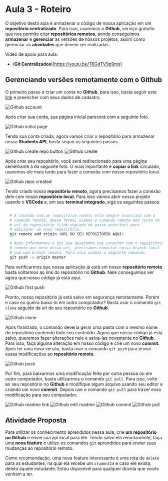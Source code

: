 # Aula 3 - Roteiro

O objetivo desta aula é armazenar o código de nossa aplicação em um **repositório centralizado**. Para isso, usaremos o **Github**, serviço gratuíto que nos permite criar **repositórios remotos**, aonde conseguimos **armazenar** e **gerenciar** as versões de nossos projetos, assim como gerenciar as **atividades** que devem ser realizadas.

Vídeo de apoio para aula:

- (**Git Centralizados**)[https://youtu.be/T6GdTV9p9ms]

## Gerenciando versões remotamente com o Github

O primeiro passo é criar um conta no **Github**, para isso, basta seguir este [link](https://github.com/signup?ref_cta=Sign+up&ref_loc=header+logged+out&ref_page=%2F&source=header-home) e preencher com seus dados de cadastro.

![Github account](images/github-account.png)

Após criar sua conta, sua página inicial parecerá com a seguinte foto.

![Github initial page](images/github-start-page.png)

Tendo sua conta criada, agora vamos criar o repositório para armazenar nossa **Students API**, basta seguir os seguintes passos.

![Github create repo button](images/start-repository.png)
![Github create](images/create-repo.png)

Após criar seu repositório, você será redirecionado para uma página semelhante à da seguinte foto. O mais importante é **copiar o link** circulado, usaremos ele mais tarde para fazer a conexão com nosso repositório local.

![Github repo created](images/repository-created.png)

Tendo criado nosso **repositório remoto**, agora precisamos fazer a conexão dele com nosso **repositório local**. Para isso vamos abrir nosso projeto usando o **VSCode** e, em seu **terminal integrado**, siga os seguintes passos.

```bash

  # A conexão com um repositório remoto está sempre associada com o
  # comando remote, dessa forma, usamos o comando remote add junto da
  # url do repositório (Link copiado no passo anterior) para
  # adicionar um novo repositório.
  git remote add origin <URL DO SEU REPOSITÓRIO AQUI>

  # Após informarmos o git que desejamos nos conectar com o repositório
  # remoto por meio dessa url, precisamos conectar nossa branch local
  # com uma branch remota. Para isso usamos o seguinte comando:
  git push -u origin master

```

Para verificarmos que nossa aplicação já está em nosso **repositório remoto** basta voltarmos ao link do repositório no **Github**. Nele conseguimos ver agora que nosso código já está aqui.

![Github first push](images/first-push.png)

Pronto, nosso repositório já está salvo em segurança remotamente. Porém e caso eu queira baixa-lo em outro computador? Basta usar o comando `git clone` seguido da url do seu repositório no **Github**.

![Github clone](images/git-clone.png)

Após finalizado, o comando deveria gerar uma pasta com o mesmo nome do repositório contendo todo seu conteúdo. Agora que nosso código já está salvo, queremos fazer alterações nele e salva-las novamente no **Github**. Para isso, faça alguma alteração em nosso código e crie um novo **commit**. Após ter uma nova versão, basta usar o comando `git push` para enviar essas modificações ao **repositório remoto**.

![Github push](images/git-push.png)

Por fim, para baixarmos uma modificação feita por outra pessoa ou em outro computador, basta utilizarmos o comando `git pull`. Para isso, volte ao seu repositório no **Github** e modifique algum arquivo usando seu editor e criando um novo **commit**. Depois use o comando `git pull` para trazer essa modificação para seu computador.

![Github readme link](images/readme-link.png)
![Github edit readme](images/edit-readme.png)
![Github commit](images/github-commit.png)
![Github pull](images/git-pull.png)

## Atividade Proposta

Para utilizar os conhecimento aprendidos nessa aula, crie **um repositório no Github** e envie sua api local para ele. Tendo salvo ela remotamente, faça uma **nova feature** e utilize os comandos `git` aprendidos para enviar suas mudanças ao repositório remoto.

Como recomendação, uma nova feature interessante é uma rota de `delete` para os estudantes, na qual ela recebe um `studentId` e caso ele exista, deleta aquele estudante. Estou disponível para qualquer dúvida que vocês venham a ter.
